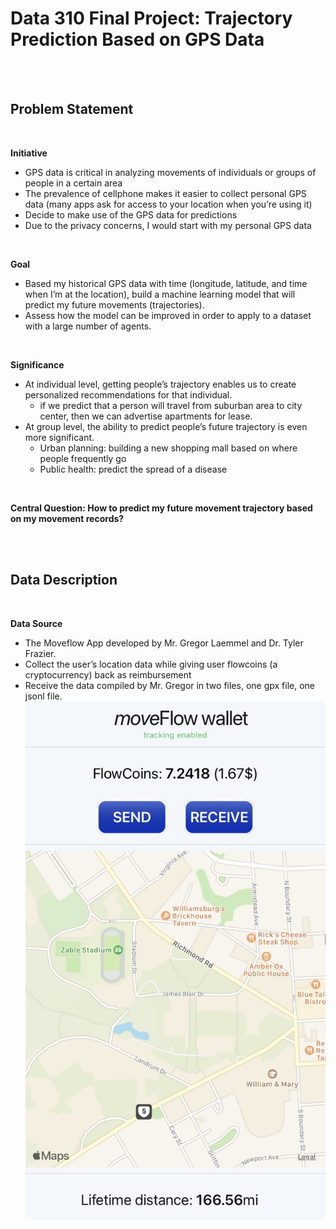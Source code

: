 # Data 310 Final Project: Trajectory Prediction Based on GPS Data 

<br>
<br>

## Problem Statement

<br>

**Initiative**
- GPS  data is critical in analyzing movements of individuals or groups of people in a certain area
- The prevalence of cellphone makes it easier to collect personal GPS data (many apps ask for access to your location when you’re using it)
- Decide to make use of the GPS data for predictions
- Due to the privacy concerns, I would start with my personal GPS data

<br>

**Goal**
- Based my historical GPS data with time (longitude, latitude, and time when I’m at the location), build a machine learning model that will predict my future movements (trajectories).
- Assess how the model can be improved in order to apply to a dataset with a large number of agents. 

<br>

**Significance**
- At individual level, getting people’s trajectory enables us to create personalized recommendations for that individual. 
  - if we predict that a person will travel from suburban area to city center,  then we can advertise apartments for lease. 
- At group level, the ability to predict people’s future trajectory is even more significant.
  - Urban planning: building a new shopping mall based on where people frequently go
  - Public health: predict the spread of a disease

<br>

**Central Question:
How to predict my future movement trajectory based on my movement records?**

<br>
<br>

## Data Description

<br>

**Data Source**
- The Moveflow App developed by Mr. Gregor Laemmel and Dr. Tyler Frazier. 
- Collect the user’s location data while giving user flowcoins (a cryptocurrency) back as reimbursement
- Receive the data compiled by Mr. Gregor in two files, one gpx file, one jsonl file. 
![](./FinalProject/moveflow_ss.png)
